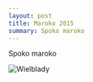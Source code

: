 ```yaml
---
layout: post
title: Maroko 2015
summary: Spoko maroko
---
```


Spoko maroko

![Wielblady](http://www.baltika.com.pl/wp-content/uploads/2015/07/maroko-sahara-wstep.jpg)

<div class="fb-comments" data-href="http://emilkape.github.io/Maroko-2015" data-numposts="5" data-width="100%"></div>
